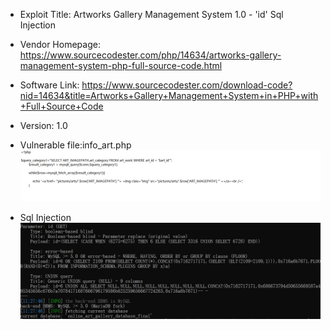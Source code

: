 * Exploit Title: Artworks Gallery Management System 1.0 - 'id' Sql Injection  

* Vendor Homepage: https://www.sourcecodester.com/php/14634/artworks-gallery-management-system-php-full-source-code.html    

* Software Link: https://www.sourcecodester.com/download-code?nid=14634&title=Artworks+Gallery+Management+System+in+PHP+with+Full+Source+Code 

* Version: 1.0     

* Vulnerable file:info_art.php    
![image](https://github.com/BigTiger2020/Alumni-Management-System-sql/blob/main/info_art.png)  

* Sql Injection   
![image](https://github.com/BigTiger2020/Alumni-Management-System-sql/blob/main/SQL.png)  
